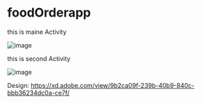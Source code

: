 # foodOrderapp

this is maine Activity


![image](https://user-images.githubusercontent.com/79656505/170735513-248e5ef5-e986-4652-8a37-dd6d111cd449.png)

this is second Activity

![image](https://user-images.githubusercontent.com/79656505/170735738-47e40c40-6de6-4aee-a80d-e21984d6a213.png)


Design: https://xd.adobe.com/view/9b2ca09f-239b-40b9-840c-bbb36234dc0a-ce7f/

